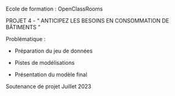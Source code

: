   Ecole de formation : OpenClassRooms 

PROJET 4 - “ ANTICIPEZ LES BESOINS EN CONSOMMATION DE BÂTIMENTS ”    


Problématique :

- Préparation du jeu de données 

- Pistes de modélisations 

- Présentation du modèle final 


Soutenance de projet Juillet 2023


